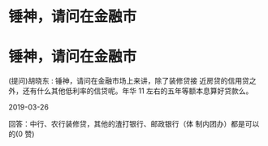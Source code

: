 # 锤神，请问在金融市

# 锤神，请问在金融市

(提问)胡晓东 : 锤神，请问在金融市场上来讲，除了装修贷接 近房贷的信用贷之外，还有什么其他低利率的信贷呢。年华 11 左右的五年等额本息算好贷款么。

2019-03-26

回答：中行、农行装修贷，其他的渣打银行、邮政银行（体 制内团办）都是可以的(0 赞)